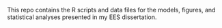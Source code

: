 This repo contains the R scripts and data files for the models, figures, and statistical analyses presented in my EES dissertation. 
